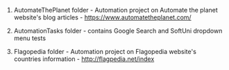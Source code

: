 1. AutomateThePlanet folder - Automation project on Automate the planet website's blog articles - https://www.automatetheplanet.com/

2. AutomationTasks folder - contains Google Search and SoftUni dropdown menu tests

3. Flagopedia folder - Automation project on Flagopedia website's countries information - http://flagpedia.net/index

